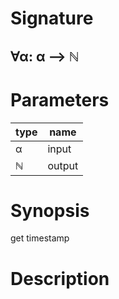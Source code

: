 # Signature
## ∀α: α ⟶ ℕ

# Parameters

| type | name |
|------|------|
|α|input|
|ℕ|output|

# Synopsis
get timestamp

# Description
